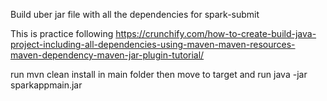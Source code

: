 Build uber jar file with all the dependencies for spark-submit

This is practice following https://crunchify.com/how-to-create-build-java-project-including-all-dependencies-using-maven-maven-resources-maven-dependency-maven-jar-plugin-tutorial/

run mvn clean install in main folder
then move to target and run java -jar sparkappmain.jar
